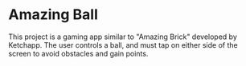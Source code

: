 # Amazing Ball
This project is a gaming app similar to "Amazing Brick" developed by Ketchapp. The user controls a ball, and must tap on either side of the screen to avoid obstacles and gain points.
